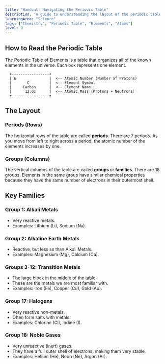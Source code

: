 ```yaml
---
title: "Handout: Navigating the Periodic Table"
description: "A guide to understanding the layout of the periodic table, including groups, periods, and key element families."
learningArea: "Science"
tags: ["Chemistry", "Periodic Table", "Elements", "Atoms"]
level: 9
---
```


## How to Read the Periodic Table

The Periodic Table of Elements is a table that organizes all of the known elements in the universe. Each box represents one element.

```
  +-----------------+
  | 6               |  <-- Atomic Number (Number of Protons)
  |       C         |  <-- Element Symbol
  |     Carbon      |  <-- Element Name
  |      12.01      |  <-- Atomic Mass (Protons + Neutrons)
  +-----------------+
```

## The Layout

### Periods (Rows)
The horizontal rows of the table are called **periods**. There are 7 periods. As you move from left to right across a period, the atomic number of the elements increases by one.

### Groups (Columns)
The vertical columns of the table are called **groups** or **families**. There are 18 groups. Elements in the same group have similar chemical properties because they have the same number of electrons in their outermost shell.

## Key Families

### Group 1: Alkali Metals
-   Very reactive metals.
-   Examples: Lithium (Li), Sodium (Na).

### Group 2: Alkaline Earth Metals
-   Reactive, but less so than Alkali Metals.
-   Examples: Magnesium (Mg), Calcium (Ca).

### Groups 3-12: Transition Metals
-   The large block in the middle of the table.
-   These are the metals we are most familiar with.
-   Examples: Iron (Fe), Copper (Cu), Gold (Au).

### Group 17: Halogens
-   Very reactive non-metals.
-   Often form salts with metals.
-   Examples: Chlorine (Cl), Iodine (I).

### Group 18: Noble Gases
-   Very unreactive (inert) gases.
-   They have a full outer shell of electrons, making them very stable.
-   Examples: Helium (He), Neon (Ne), Argon (Ar).
